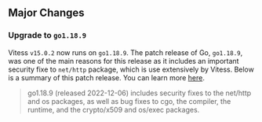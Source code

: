 ## Major Changes

### Upgrade to `go1.18.9`

Vitess `v15.0.2` now runs on `go1.18.9`.
The patch release of Go, `go1.18.9`, was one of the main reasons for this release as it includes an important security fixe to `net/http` package, which is use extensively by Vitess.
Below is a summary of this patch release. You can learn more [here](https://groups.google.com/g/golang-announce/c/L_3rmdT0BMU).

> go1.18.9 (released 2022-12-06) includes security fixes to the net/http and os packages, as well as bug fixes to cgo, the compiler, the runtime, and the crypto/x509 and os/exec packages.

